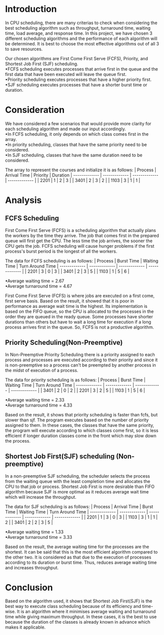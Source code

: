 # Introduction

In CPU scheduling, there are many criterias to check when considering the best scheduling algorithm such as throughput, turnaround time, waiting time, load average, and response time. In this project, we have chosen 3 different scheduling algorithms and the performance of each algorithm will be determined. It is best to choose the most effective algorithms out of all 3 to save resources.

Our chosen algorithms are  First Come First Serve (FCFS), Priority, and Shortest Job First (SJF) scheduling.<br>
•FCFS scheduling executes processes that arrive first in the queue and the first data that have been executed will leave the queue first.<br>
•Priority scheduling executes processes that have a higher priority first.<br>
•SJF scheduling executes processes that have a shorter burst time or duration.

# Consideration

We have considered a few scenarios that would provide more clarity for each scheduling algorithm and made our input accordingly.<br>
•In FCFS scheduling, it only depends on which class comes first in the array.<br>
•In priority scheduling, classes that have the same priority need to be considered.<br>
•In SJF scheduling, classes that have the same duration need to be considered.

The array to represent the courses and initialize it is as follows:
| Process | Arrival Time | Priority | Duration
| ------------- | ------------- | ------------- | ------------- |
| 2201 | 1 | 2 | 3 |
| 3401 | 2 | 3 | 2 |
| 1103 | 3 | 1 | 1 |


# Analysis

## FCFS Scheduling

First Come First Serve (FCFS) is a scheduling algorithm that actually plans the workers by the time they arrive. The job that comes first in the prepared queue will first get the CPU. The less time the job arrives, the sooner the CPU gets the job. FCFS scheduling will cause hunger problems if the first process's burst period is the longest of all the workers.

The data for FCFS scheduling is as follows:
| Process | Burst Time | Waiting Time | Turn Around Time
| ------------- | ------------- | ------------- | ------------- |
| 2201 | 3 | 0 | 3 |
| 3401 | 2 | 3 | 5 |
| 1103 | 1 | 5 | 6 |

•Average waiting time = 2.67<br>
•Average turnaround time = 4.67

First Come First Serve (FCFS) is where jobs are executed on a first come, first serve basis. Based on the result, it showed that it is poor in performance as average wait time is the highest. Its implementation is based on the FIFO queue, so the CPU is allocated to the processes in the order they are queued in the ready queue. Some processes have shorter durations than others but have to wait a long time for execution if a long process arrives first in the queue. So, FCFS is not a productive algorithm.

## Priority Scheduling(Non-Preemptive)

In Non-Preemptive Priority Scheduling there is a priority assigned to each process and processes are executed according to their priority and since it is non-preemptive so a process can't be preempted by another process in the midst of execution of a process. 

The data for priority scheduling is as follows:
| Process | Burst Time | Waiting Time | Turn Around Time
| ------------- | ------------- | ------------- | ------------- |
| 3401 | 2 | 0 | 2 |
| 2201 | 3 | 2 | 5 |
| 1103 | 1 | 5 | 6 |

•Average waiting time = 2.33<br>
•Average turnaround time = 4.33

Based on the result, it shows that priority scheduling is faster than fcfs, but slower than sjf. The program executes based on the number of priority assigned to them. In these cases, the classes that have the same priority, the program will execute according to which classes come first, so it is less efficient if longer duration classes come in the front which may slow down the process.

## Shortest Job First(SJF) scheduling (Non-preemptive)

In a non-preemptive SJF scheduling, the scheduler selects the process from the waiting queue with the least completion time and allocates the CPU to that job or process. Shortest Job First is more desirable than FIFO algorithm because SJF is more optimal as it reduces average wait time which will increase the throughput.

The data for SJF scheduling is as follows:
| Process | Arrival Time | Burst Time | Waiting Time | Turn Around Time
| ------------- | ------------- | ------------- | ------------- | ------------- |
| 2201 | 1 | 3 | 0 | 3 |
| 1103 | 3 | 1 | 1 | 2 |
| 3401 | 2 | 2 | 3 | 5 |

•Average waiting time = 1.33<br>
•Average turnaround time = 3.33

Based on the result, the average waiting time for the processes are the shortest. It can be said that this is the most efficient algorithm compared to the other two. It is considered as that due to the execution of processes according to its duration or burst time. Thus, reduces average waiting time and increases throughput.

# Conclusion

Based on the algorithm used, it shows that Shortest Job First(SJF) is the best way to execute class scheduling because of its efficiency and time-wise. It is an algorithm where it minimises average waiting and turnaround time while giving maximum throughput. In these cases, it is the best to use because the duration of the classes is already known in advance which makes it applicable. 
